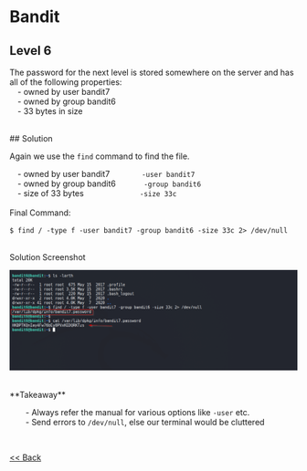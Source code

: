 # Bandit

## Level 6
The password for the next level is stored somewhere on the server and has all of the following properties:<br/>
  - owned by user bandit7<br/>
  - owned by group bandit6<br/>
  - 33 bytes in size<br/>

<br/>
## Solution

Again we use the `find` command to find the file.

  - owned by user bandit7        `-user bandit7`<br/>
  - owned by group bandit6       `-group bandit6`<br/>
  - size of 33 bytes              `-size 33c`<br/>
<br/>
Final Command:
```shell
$ find / -type f -user bandit7 -group bandit6 -size 33c 2> /dev/null
```
<br/>
Solution Screenshot

![Level 1 Image](./images/Level6.png)

<br/>
<span id=green>**Takeaway**</span><br/>

  - Always refer the manual for various options like `-user` etc.<br/>
  - Send errors to `/dev/null`, else our terminal would be cluttered<br/>

<br/>

[<< Back](https://grey-fish.github.io/Bandit/index.html)
